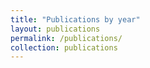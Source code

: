 ```yaml
---
title: "Publications by year"
layout: publications
permalink: /publications/
collection: publications
---
```

